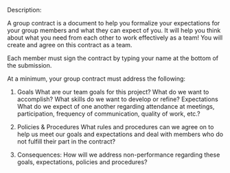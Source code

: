 Description:

A group contract is a document to help you formalize your expectations for your group members and what they can expect of you. It will help you think about what you need from each other to work effectively as a team! You will create and agree on this contract as a team. 

Each member must sign the contract by typing your name at the bottom of the submission.

 

At a minimum, your group contract must address the following:

1. Goals
What are our team goals for this project?
What do we want to accomplish?
What skills do we want to develop or refine?
Expectations
What do we expect of one another regarding attendance at meetings, participation, frequency of communication, quality of work, etc.?
2. Policies & Procedures
What rules and procedures can we agree on to help us meet our goals and expectations and deal with members who do not fulfill their part in the contract?

3. Consequences:
How will we address non-performance regarding these goals, expectations, policies and procedures?
